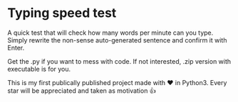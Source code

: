 # Typing speed test

A quick test that will check how many words per minute can you type.
Simply rewrite the non-sense auto-generated sentence and confirm it with Enter.

Get the .py if you want to mess with code. If not interested, .zip version with executable is for you.

This is my first publically published project made with :heart: in Python3.
Every star will be appreciated and taken as motivation :+1:
